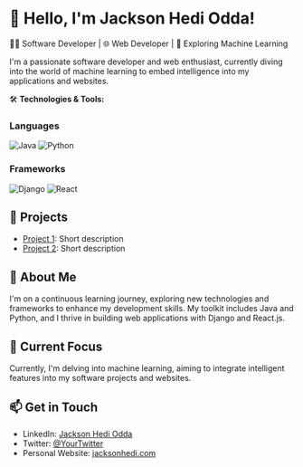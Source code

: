 # 👋 Hello, I'm Jackson Hedi Odda!

👨‍💻 Software Developer | 🌐 Web Developer | 🚀 Exploring Machine Learning

I'm a passionate software developer and web enthusiast, currently diving into the world of machine learning to embed intelligence into my applications and websites.

🛠️ **Technologies & Tools:**

### Languages

![Java](https://img.shields.io/badge/Java-%23ED8B00.svg?style=flat-square&logo=java&logoColor=white)
![Python](https://img.shields.io/badge/Python-%233776AB.svg?style=flat-square&logo=python&logoColor=white)

### Frameworks

![Django](https://img.shields.io/badge/Django-%23092E20.svg?style=flat-square&logo=django&logoColor=white)
![React](https://img.shields.io/badge/React-%2361DAFB.svg?style=flat-square&logo=react&logoColor=white)

## 🔭 Projects

- [Project 1](link-to-project-1): Short description
- [Project 2](link-to-project-2): Short description

## 🌱 About Me

I'm on a continuous learning journey, exploring new technologies and frameworks to enhance my development skills. My toolkit includes Java and Python, and I thrive in building web applications with Django and React.js.

## 🚀 Current Focus

Currently, I'm delving into machine learning, aiming to integrate intelligent features into my software projects and websites.

## 📫 Get in Touch

- LinkedIn: [Jackson Hedi Odda](https://www.linkedin.com/in/jackson-hedi-odda/)
- Twitter: [@YourTwitter](https://twitter.com/your-twitter)
- Personal Website: [jacksonhedi.com](https://www.jacksonhedi.com)
